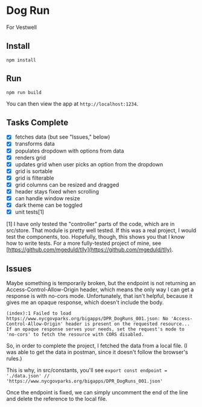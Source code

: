 # Dog Run

For Vestwell

## Install

`npm install`

## Run

`npm run build`

You can then view the app at `http://localhost:1234`.

## Tasks Complete

- [x] fetches data (but see "Issues," below)
- [x] transforms data
- [x] populates dropdown with options from data
- [x] renders grid
- [x] updates grid when user picks an option from the dropdown
- [x] grid is sortable
- [x] grid is filterable
- [x] grid columns can be resized and dragged
- [x] header stays fixed when scrolling
- [x] can handle window resize
- [x] dark theme can be toggled
- [x] unit tests[1]

[1] I have only tested the "controller" parts of the code, which are in src/store. That module is pretty well tested. If this was a real project, I would test the components, too. Hopefully, though, this shows you that I know how to write tests. For a more fully-tested project of mine, see [https://github.com/mgeduld/tlly](https://github.com/mgeduld/tlly).

## Issues

Maybe something is temporarily broken, but the endpoint is not returning an Access-Control-Allow-Origin header, which means the only way I can get a response is with no-cors mode. Unfortunately, that isn't helpful, because it gives me an opaque response, which doesn't include the body.

`(index):1 Failed to load https://www.nycgovparks.org/bigapps/DPR_DogRuns_001.json: No 'Access-Control-Allow-Origin' header is present on the requested resource... If an opaque response serves your needs, set the request's mode to 'no-cors' to fetch the resource with CORS disabled.`

So, in order to complete the project, I fetched the data from a local file. (I was able to get the data in postman, since it doesn't follow the browser's rules.)

This is why, in src/constants, you'll see `export const endpoint = './data.json' // 'https://www.nycgovparks.org/bigapps/DPR_DogRuns_001.json'`

Once the endpoint is fixed, we can simply uncomment the end of the line and delete the reference to the local file.
